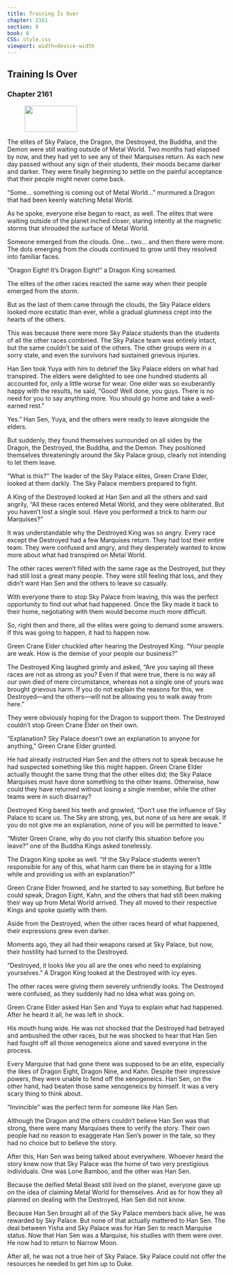 ```yaml
---
title: Training Is Over
chapter: 2161
section: 8
book: 6
CSS: style.css
viewport: width=device-width
---
```


## Training Is Over

### Chapter 2161

<figure>
	<img src="../Images/gem.gif" alt="" id="gem" width="120" height="60" />
</figure>

The elites of Sky Palace, the Dragon, the Destroyed, the Buddha, and the Demon were still waiting outside of Metal World. Two months had elapsed by now, and they had yet to see any of their Marquises return. As each new day passed without any sign of their students, their moods became darker and darker. They were finally beginning to settle on the painful acceptance that their people might never come back.

“Some… something is coming out of Metal World…” murmured a Dragon that had been keenly watching Metal World.

As he spoke, everyone else began to react, as well. The elites that were waiting outside of the planet inched closer, staring intently at the magnetic storms that shrouded the surface of Metal World.

Someone emerged from the clouds. One… two… and then there were more. The dots emerging from the clouds continued to grow until they resolved into familiar faces.

“Dragon Eight! It’s Dragon Eight!” a Dragon King screamed.

The elites of the other races reacted the same way when their people emerged from the storm.

But as the last of them came through the clouds, the Sky Palace elders looked more ecstatic than ever, while a gradual glumness crept into the hearts of the others.

This was because there were more Sky Palace students than the students of all the other races combined. The Sky Palace team was entirely intact, but the same couldn’t be said of the others. The other groups were in a sorry state, and even the survivors had sustained grievous injuries.

Han Sen took Yuya with him to debrief the Sky Palace elders on what had transpired. The elders were delighted to see one hundred students all accounted for, only a little worse for wear. One elder was so exuberantly happy with the results, he said, “Good! Well done, you guys. There is no need for you to say anything more. You should go home and take a well-earned rest.”

Yes.” Han Sen, Yuya, and the others were ready to leave alongside the elders.

But suddenly, they found themselves surrounded on all sides by the Dragon, the Destroyed, the Buddha, and the Demon. They positioned themselves threateningly around the Sky Palace group, clearly not intending to let them leave.

“What is this?” The leader of the Sky Palace elites, Green Crane Elder, looked at them darkly. The Sky Palace members prepared to fight.

A King of the Destroyed looked at Han Sen and all the others and said angrily, “All these races entered Metal World, and they were obliterated. But you haven’t lost a single soul. Have you performed a trick to harm our Marquises?”

It was understandable why the Destroyed King was so angry. Every race except the Destroyed had a few Marquises return. They had lost their entire team. They were confused and angry, and they desperately wanted to know more about what had transpired on Metal World.

The other races weren’t filled with the same rage as the Destroyed, but they had still lost a great many people. They were still feeling that loss, and they didn’t want Han Sen and the others to leave so casually.

With everyone there to stop Sky Palace from leaving, this was the perfect opportunity to find out what had happened. Once the Sky made it back to their home, negotiating with them would become much more difficult.

So, right then and there, all the elites were going to demand some answers. If this was going to happen, it had to happen now.

Green Crane Elder chuckled after hearing the Destroyed King. “Your people are weak. How is the demise of your people our business?”

The Destroyed King laughed grimly and asked, “Are you saying all these races are not as strong as you? Even if that were true, there is no way all our own died of mere circumstance, whereas not a single one of yours was brought grievous harm. If you do not explain the reasons for this, we Destroyed—and the others—will not be allowing you to walk away from here.”

They were obviously hoping for the Dragon to support them. The Destroyed couldn’t stop Green Crane Elder on their own.

“Explanation? Sky Palace doesn’t owe an explanation to anyone for anything,” Green Crane Elder grunted.

He had already instructed Han Sen and the others not to speak because he had suspected something like this might happen. Green Crane Elder actually thought the same thing that the other elites did; the Sky Palace Marquises must have done something to the other teams. Otherwise, how could they have returned without losing a single member, while the other teams were in such disarray?

Destroyed King bared his teeth and growled, “Don’t use the influence of Sky Palace to scare us. The Sky are strong, yes, but none of us here are weak. If you do not give me an explanation, none of you will be permitted to leave.”

“Mister Green Crane, why do you not clarify this situation before you leave?” one of the Buddha Kings asked tonelessly.

The Dragon King spoke as well. “If the Sky Palace students weren’t responsible for any of this, what harm can there be in staying for a little while and providing us with an explanation?”

Green Crane Elder frowned, and he started to say something. But before he could speak, Dragon Eight, Kahn, and the others that had still been making their way up from Metal World arrived. They all moved to their respective Kings and spoke quietly with them.

Aside from the Destroyed, when the other races heard of what happened, their expressions grew even darker.

Moments ago, they all had their weapons raised at Sky Palace, but now, their hostility had turned to the Destroyed.

“Destroyed, it looks like you all are the ones who need to explaining yourselves.” A Dragon King looked at the Destroyed with icy eyes.

The other races were giving them severely unfriendly looks. The Destroyed were confused, as they suddenly had no idea what was going on.

Green Crane Elder asked Han Sen and Yuya to explain what had happened. After he heard it all, he was left in shock.

His mouth hung wide. He was not shocked that the Destroyed had betrayed and ambushed the other races, but he was shocked to hear that Han Sen had fought off all those xenogeneics alone and saved everyone in the process.

Every Marquise that had gone there was supposed to be an elite, especially the likes of Dragon Eight, Dragon Nine, and Kahn. Despite their impressive powers, they were unable to fend off the xenogeneics. Han Sen, on the other hand, had beaten those same xenogeneics by himself. It was a very scary thing to think about.

“Invincible” was the perfect term for someone like Han Sen.

Although the Dragon and the others couldn’t believe Han Sen was that strong, there were many Marquises there to verify the story. Their own people had no reason to exaggerate Han Sen’s power in the tale, so they had no choice but to believe the story.

After this, Han Sen was being talked about everywhere. Whoever heard the story knew now that Sky Palace was the home of two very prestigious individuals. One was Lone Bamboo, and the other was Han Sen.

Because the deified Metal Beast still lived on the planet, everyone gave up on the idea of claiming Metal World for themselves. And as for how they all planned on dealing with the Destroyed, Han Sen did not know.

Because Han Sen brought all of the Sky Palace members back alive, he was rewarded by Sky Palace. But none of that actually mattered to Han Sen. The deal between Yisha and Sky Palace was for Han Sen to reach Marquise status. Now that Han Sen was a Marquise, his studies with them were over. He now had to return to Narrow Moon.

After all, he was not a true heir of Sky Palace. Sky Palace could not offer the resources he needed to get him up to Duke.